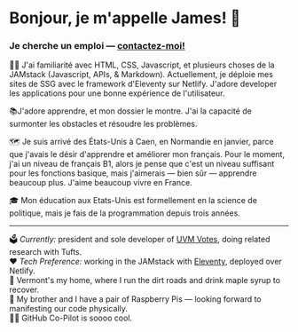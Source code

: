 <h1>Bonjour, je m'appelle James! 👋</h1>
<h3>Je cherche un emploi —   <a href="mailto: contact@jamestedesco.me?subject=Parlons de la programmation!">contactez-moi!</a></h3>

👨‍💻 J'ai familiarité avec HTML, CSS, Javascript, et plusieurs choses de la JAMstack (Javascript, APIs, & Markdown). Actuellement, je déploie mes sites de SSG avec le framework d'Eleventy sur Netlify. J'adore developer les applications pour une bonne expérience de l'utilisateur. 

📚J'adore apprendre, et mon dossier le montre. J'ai la capacité de surmonter les obstacles et résoudre les problèmes.

🗺 Je suis arrivé des États-Unis à Caen, en Normandie en janvier, parce que j'avais le désir d'apprendre et améliorer mon français. Pour le moment, j'ai un niveau de français B1, alors je pense que c'est un niveau suffisant pour les fonctions basique, mais j'aimerais — bien sûr — apprendre beaucoup plus. J'aime beaucoup vivre en France. 

🎓 Mon éducation aux Etats-Unis est formellement en la science de politique, mais je fais de la programmation depuis trois années.

<hr>

🗳 <em>Currently:</em> president and sole developer of <a href="https://uvm.vote">UVM Votes</a>, doing related research with Tufts.  
❤️ <em>Tech Preference:</em> working in the JAMstack with <a href="https://www.11ty.dev">Eleventy</a>, deployed over Netlify.  
🍁 Vermont's my home, where I run the dirt roads and drink maple syrup to recover.  
🤖 My brother and I have a pair of Raspberry Pis — looking forward to manifesting our code physically.  
👨‍✈️ GitHub Co-Pilot is soooo cool.
